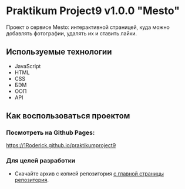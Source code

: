 # Praktikum Project9 v1.0.0 "Mesto"
Проект о сервисе Mesto: интерактивной страницей, куда можно добавлять фотографии, удалять их и ставить лайки.
## Используемые технологии
- JavaScript
- HTML
- CSS
- БЭМ
- ООП
- API
## Как воспользоваться проектом
### Посмотреть на Github Pages:
https://1Roderick.github.io/praktikumproject9
### Для целей разработки
- Cкачайте архив c копией репозитория [с главной страницы репозитория](https://github.com/1Roderick/praktikumproject9).
